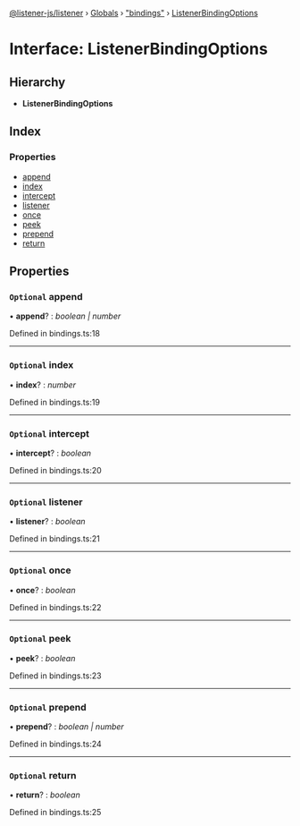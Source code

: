 [@listener-js/listener](../README.md) › [Globals](../globals.md) › ["bindings"](../modules/_bindings_.md) › [ListenerBindingOptions](_bindings_.listenerbindingoptions.md)

# Interface: ListenerBindingOptions

## Hierarchy

* **ListenerBindingOptions**

## Index

### Properties

* [append](_bindings_.listenerbindingoptions.md#optional-append)
* [index](_bindings_.listenerbindingoptions.md#optional-index)
* [intercept](_bindings_.listenerbindingoptions.md#optional-intercept)
* [listener](_bindings_.listenerbindingoptions.md#optional-listener)
* [once](_bindings_.listenerbindingoptions.md#optional-once)
* [peek](_bindings_.listenerbindingoptions.md#optional-peek)
* [prepend](_bindings_.listenerbindingoptions.md#optional-prepend)
* [return](_bindings_.listenerbindingoptions.md#optional-return)

## Properties

### `Optional` append

• **append**? : *boolean | number*

Defined in bindings.ts:18

___

### `Optional` index

• **index**? : *number*

Defined in bindings.ts:19

___

### `Optional` intercept

• **intercept**? : *boolean*

Defined in bindings.ts:20

___

### `Optional` listener

• **listener**? : *boolean*

Defined in bindings.ts:21

___

### `Optional` once

• **once**? : *boolean*

Defined in bindings.ts:22

___

### `Optional` peek

• **peek**? : *boolean*

Defined in bindings.ts:23

___

### `Optional` prepend

• **prepend**? : *boolean | number*

Defined in bindings.ts:24

___

### `Optional` return

• **return**? : *boolean*

Defined in bindings.ts:25
